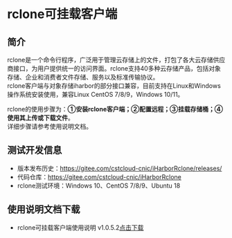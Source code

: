 # rclone可挂载客户端  

## 简介  
rclone是一个命令行程序，广泛用于管理云存储上的文件，打包了各大云存储供应商接口，为用户提供统一的访问界面。rclone支持40多种云存储产品，包括对象存储、企业和消费者文件存储、服务以及标准传输协议。  
rclone客户端与对象存储iharbor的部分接口兼容，目前支持在Linux和Windows操作系统安装使用，兼容Linux CentOS 7/8/9，Windows 10/11。 

rclone的使用步骤为：**①安装rclone客户端；②配置远程；③挂载存储桶；④使用其上传或下载文件**。  
详细步骤请参考使用说明文档。  

## 测试开发信息
- 版本发布历史：https://gitee.com/cstcloud-cnic/iHarborRclone/releases/
- 代码仓库：https://gitee.com/cstcloud-cnic/iHarborRclone
- rclone测试环境：Windows 10、CentOS 7/8/9、Ubuntu 18
## 使用说明文档下载
- rclone可挂载客户端使用说明 v1.0.5.2[点击下载](https://obs.cstcloud.cn/share/obs/rclone-doc/doc/iharbor%E5%AF%B9%E8%B1%A1%E5%AD%98%E5%82%A8rclone%E5%AE%A2%E6%88%B7%E7%AB%AF%E7%94%A8%E6%88%B7%E6%89%8B%E5%86%8Cv1.0.5.2.pdf)
